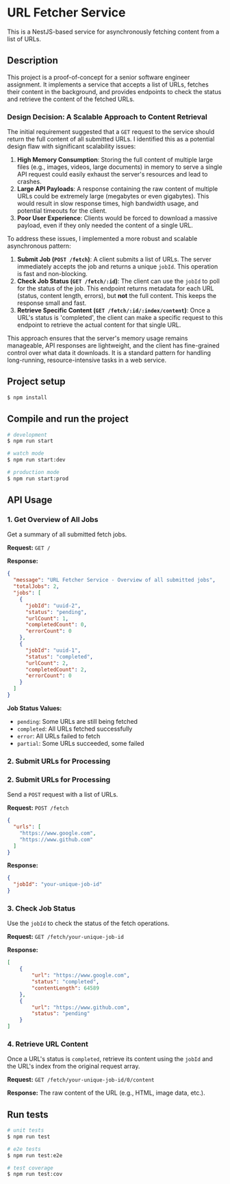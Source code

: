 # URL Fetcher Service

This is a NestJS-based service for asynchronously fetching content from a list of URLs.

## Description

This project is a proof-of-concept for a senior software engineer assignment. It implements a service that accepts a list of URLs, fetches their content in the background, and provides endpoints to check the status and retrieve the content of the fetched URLs.

### Design Decision: A Scalable Approach to Content Retrieval

The initial requirement suggested that a `GET` request to the service should return the full content of all submitted URLs. I identified this as a potential design flaw with significant scalability issues:

1.  **High Memory Consumption**: Storing the full content of multiple large files (e.g., images, videos, large documents) in memory to serve a single API request could easily exhaust the server's resources and lead to crashes.
2.  **Large API Payloads**: A response containing the raw content of multiple URLs could be extremely large (megabytes or even gigabytes). This would result in slow response times, high bandwidth usage, and potential timeouts for the client.
3.  **Poor User Experience**: Clients would be forced to download a massive payload, even if they only needed the content of a single URL.

To address these issues, I implemented a more robust and scalable asynchronous pattern:

1.  **Submit Job (`POST /fetch`)**: A client submits a list of URLs. The server immediately accepts the job and returns a unique `jobId`. This operation is fast and non-blocking.
2.  **Check Job Status (`GET /fetch/:id`)**: The client can use the `jobId` to poll for the status of the job. This endpoint returns metadata for each URL (status, content length, errors), but **not** the full content. This keeps the response small and fast.
3.  **Retrieve Specific Content (`GET /fetch/:id/:index/content`)**: Once a URL's status is 'completed', the client can make a specific request to this endpoint to retrieve the actual content for that single URL.

This approach ensures that the server's memory usage remains manageable, API responses are lightweight, and the client has fine-grained control over what data it downloads. It is a standard pattern for handling long-running, resource-intensive tasks in a web service.

## Project setup

```bash
$ npm install
```

## Compile and run the project

```bash
# development
$ npm run start

# watch mode
$ npm run start:dev

# production mode
$ npm run start:prod
```

## API Usage

### 1. Get Overview of All Jobs

Get a summary of all submitted fetch jobs.

**Request:**
`GET /`

**Response:**
```json
{
  "message": "URL Fetcher Service - Overview of all submitted jobs",
  "totalJobs": 2,
  "jobs": [
    {
      "jobId": "uuid-2",
      "status": "pending",
      "urlCount": 1,
      "completedCount": 0,
      "errorCount": 0
    },
    {
      "jobId": "uuid-1", 
      "status": "completed",
      "urlCount": 2,
      "completedCount": 2,
      "errorCount": 0
    }
  ]
}
```

**Job Status Values:**
- `pending`: Some URLs are still being fetched
- `completed`: All URLs fetched successfully
- `error`: All URLs failed to fetch
- `partial`: Some URLs succeeded, some failed

### 2. Submit URLs for Processing

### 2. Submit URLs for Processing

Send a `POST` request with a list of URLs.

**Request:**
`POST /fetch`
```json
{
  "urls": [
    "https://www.google.com",
    "https://www.github.com"
  ]
}
```

**Response:**
```json
{
  "jobId": "your-unique-job-id"
}
```

### 3. Check Job Status

Use the `jobId` to check the status of the fetch operations.

**Request:**
`GET /fetch/your-unique-job-id`

**Response:**
```json
[
    {
        "url": "https://www.google.com",
        "status": "completed",
        "contentLength": 64589
    },
    {
        "url": "https://www.github.com",
        "status": "pending"
    }
]
```

### 4. Retrieve URL Content

Once a URL's status is `completed`, retrieve its content using the `jobId` and the URL's index from the original request array.

**Request:**
`GET /fetch/your-unique-job-id/0/content`

**Response:**
The raw content of the URL (e.g., HTML, image data, etc.).

## Run tests

```bash
# unit tests
$ npm run test

# e2e tests
$ npm run test:e2e

# test coverage
$ npm run test:cov
```

